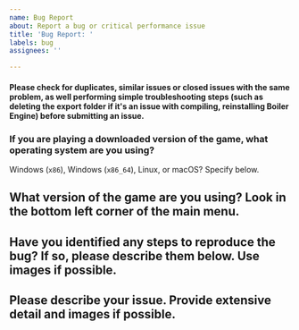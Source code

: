 ```yaml
---
name: Bug Report
about: Report a bug or critical performance issue
title: 'Bug Report: '
labels: bug
assignees: ''

---
```


#### Please check for duplicates, similar issues or closed issues with the same problem, as well performing simple troubleshooting steps (such as deleting the export folder if it's an issue with compiling, reinstalling Boiler Engine) before submitting an issue.

### If you are playing a downloaded version of the game, what operating system are you using?
Windows (`x86`), Windows (`x86_64`), Linux, or macOS? Specify below.

## What version of the game are you using? Look in the bottom left corner of the main menu.

## Have you identified any steps to reproduce the bug? If so, please describe them below. Use images if possible.

## Please describe your issue. Provide extensive detail and images if possible.
